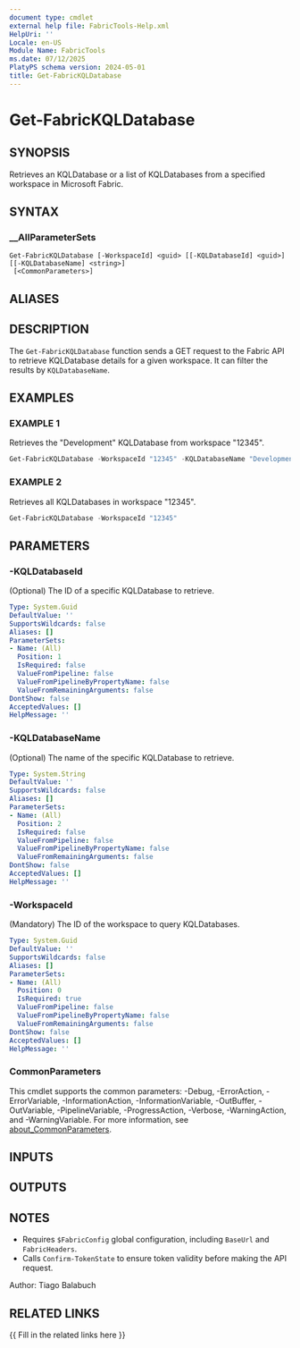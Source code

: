 ```yaml
---
document type: cmdlet
external help file: FabricTools-Help.xml
HelpUri: ''
Locale: en-US
Module Name: FabricTools
ms.date: 07/12/2025
PlatyPS schema version: 2024-05-01
title: Get-FabricKQLDatabase
---
```


# Get-FabricKQLDatabase

## SYNOPSIS

Retrieves an KQLDatabase or a list of KQLDatabases from a specified workspace in Microsoft Fabric.

## SYNTAX

### __AllParameterSets

```
Get-FabricKQLDatabase [-WorkspaceId] <guid> [[-KQLDatabaseId] <guid>] [[-KQLDatabaseName] <string>]
 [<CommonParameters>]
```

## ALIASES

## DESCRIPTION

The `Get-FabricKQLDatabase` function sends a GET request to the Fabric API to retrieve KQLDatabase details for a given workspace.
It can filter the results by `KQLDatabaseName`.

## EXAMPLES

### EXAMPLE 1

Retrieves the "Development" KQLDatabase from workspace "12345".

```powershell
Get-FabricKQLDatabase -WorkspaceId "12345" -KQLDatabaseName "Development"
```

### EXAMPLE 2

Retrieves all KQLDatabases in workspace "12345".

```powershell
Get-FabricKQLDatabase -WorkspaceId "12345"
```

## PARAMETERS

### -KQLDatabaseId

(Optional) The ID of a specific KQLDatabase to retrieve.

```yaml
Type: System.Guid
DefaultValue: ''
SupportsWildcards: false
Aliases: []
ParameterSets:
- Name: (All)
  Position: 1
  IsRequired: false
  ValueFromPipeline: false
  ValueFromPipelineByPropertyName: false
  ValueFromRemainingArguments: false
DontShow: false
AcceptedValues: []
HelpMessage: ''
```

### -KQLDatabaseName

(Optional) The name of the specific KQLDatabase to retrieve.

```yaml
Type: System.String
DefaultValue: ''
SupportsWildcards: false
Aliases: []
ParameterSets:
- Name: (All)
  Position: 2
  IsRequired: false
  ValueFromPipeline: false
  ValueFromPipelineByPropertyName: false
  ValueFromRemainingArguments: false
DontShow: false
AcceptedValues: []
HelpMessage: ''
```

### -WorkspaceId

(Mandatory) The ID of the workspace to query KQLDatabases.

```yaml
Type: System.Guid
DefaultValue: ''
SupportsWildcards: false
Aliases: []
ParameterSets:
- Name: (All)
  Position: 0
  IsRequired: true
  ValueFromPipeline: false
  ValueFromPipelineByPropertyName: false
  ValueFromRemainingArguments: false
DontShow: false
AcceptedValues: []
HelpMessage: ''
```

### CommonParameters

This cmdlet supports the common parameters: -Debug, -ErrorAction, -ErrorVariable,
-InformationAction, -InformationVariable, -OutBuffer, -OutVariable, -PipelineVariable,
-ProgressAction, -Verbose, -WarningAction, and -WarningVariable. For more information, see
[about_CommonParameters](https://go.microsoft.com/fwlink/?LinkID=113216).

## INPUTS

## OUTPUTS

## NOTES

- Requires `$FabricConfig` global configuration, including `BaseUrl` and `FabricHeaders`.
- Calls `Confirm-TokenState` to ensure token validity before making the API request.

Author: Tiago Balabuch

## RELATED LINKS

{{ Fill in the related links here }}

